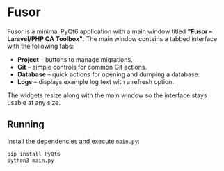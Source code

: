 # Fusor

Fusor is a minimal PyQt6 application with a main window titled
**"Fusor – Laravel/PHP QA Toolbox"**. The main window contains a tabbed
interface with the following tabs:

- **Project** – buttons to manage migrations.
- **Git** – simple controls for common Git actions.
- **Database** – quick actions for opening and dumping a database.
- **Logs** – displays example log text with a refresh option.

The widgets resize along with the main window so the interface stays usable at
any size.

## Running

Install the dependencies and execute `main.py`:

```bash
pip install PyQt6
python3 main.py
```
